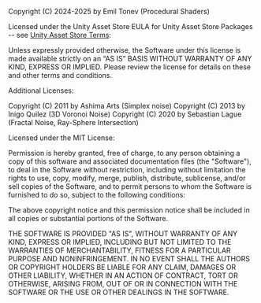 ﻿Copyright (C) 2024-2025 by Emil Tonev (Procedural Shaders)

Licensed under the Unity Asset Store EULA for Unity Asset Store Packages
-- see [Unity Asset Store Terms](https://unity.com/legal/as-terms):

Unless expressly provided otherwise, the Software under this license is made
available strictly on an “AS IS” BASIS WITHOUT WARRANTY OF ANY KIND, EXPRESS
OR IMPLIED. Please review the license for details on these and other terms and
conditions.

Additional Licenses:

Copyright (C) 2011 by Ashima Arts (Simplex noise)
Copyright (C) 2013 by Inigo Quilez (3D Voronoi Noise)
Copyright (C) 2020 by Sebastian Lague (Fractal Noise, Ray-Sphere Intersection)

Licensed under the MIT License:

Permission is hereby granted, free of charge, to any person obtaining a copy
of this software and associated documentation files (the "Software"), to deal
in the Software without restriction, including without limitation the rights
to use, copy, modify, merge, publish, distribute, sublicense, and/or sell
copies of the Software, and to permit persons to whom the Software is
furnished to do so, subject to the following conditions:

The above copyright notice and this permission notice shall be included in all
copies or substantial portions of the Software.

THE SOFTWARE IS PROVIDED "AS IS", WITHOUT WARRANTY OF ANY KIND, EXPRESS OR
IMPLIED, INCLUDING BUT NOT LIMITED TO THE WARRANTIES OF MERCHANTABILITY,
FITNESS FOR A PARTICULAR PURPOSE AND NONINFRINGEMENT. IN NO EVENT SHALL THE
AUTHORS OR COPYRIGHT HOLDERS BE LIABLE FOR ANY CLAIM, DAMAGES OR OTHER
LIABILITY, WHETHER IN AN ACTION OF CONTRACT, TORT OR OTHERWISE, ARISING FROM,
OUT OF OR IN CONNECTION WITH THE SOFTWARE OR THE USE OR OTHER DEALINGS IN THE
SOFTWARE.